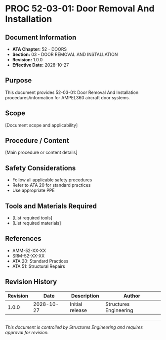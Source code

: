 # PROC 52-03-01: Door Removal And Installation

## Document Information

- **ATA Chapter:** 52 - DOORS
- **Section:** 03 - DOOR REMOVAL AND INSTALLATION
- **Revision:** 1.0.0
- **Effective Date:** 2028-10-27

## Purpose

This document provides 52-03-01: Door Removal And Installation procedures/information for AMPEL360 aircraft door systems.

## Scope

[Document scope and applicability]

## Procedure / Content

[Main procedure or content details]

## Safety Considerations

- Follow all applicable safety procedures
- Refer to ATA 20 for standard practices
- Use appropriate PPE

## Tools and Materials Required

- [List required tools]
- [List required materials]

## References

- AMM-52-XX-XX
- SRM-52-XX-XX
- ATA 20: Standard Practices
- ATA 51: Structural Repairs

## Revision History

| Revision | Date       | Description    | Author                 |
|----------|------------|----------------|------------------------|
| 1.0.0    | 2028-10-27 | Initial release| Structures Engineering |

---

*This document is controlled by Structures Engineering and requires approval for revision.*
